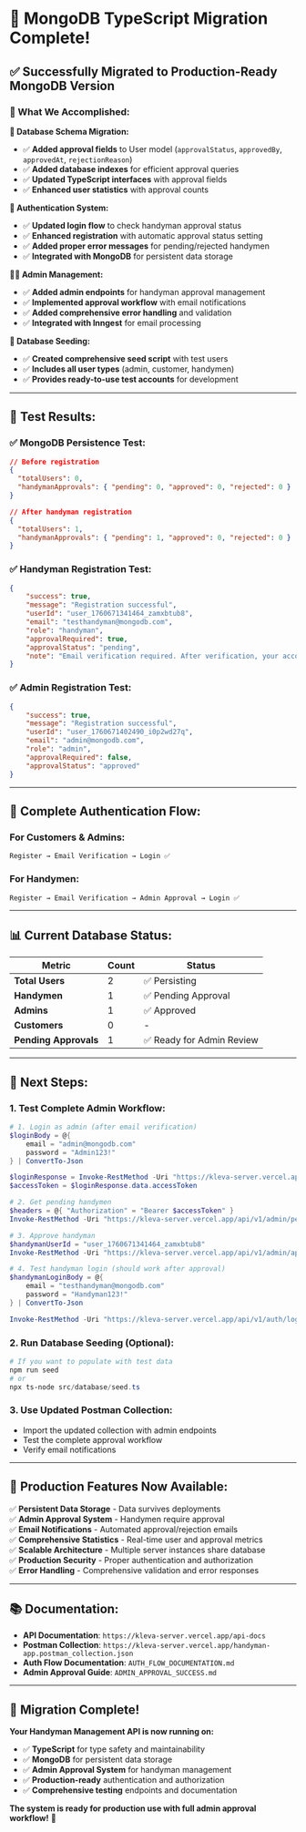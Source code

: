 # 🎉 **MongoDB TypeScript Migration Complete!**

## ✅ **Successfully Migrated to Production-Ready MongoDB Version**

### **🚀 What We Accomplished:**

**🔧 Database Schema Migration:**

-   ✅ **Added approval fields** to User model (`approvalStatus`, `approvedBy`, `approvedAt`, `rejectionReason`)
-   ✅ **Added database indexes** for efficient approval queries
-   ✅ **Updated TypeScript interfaces** with approval fields
-   ✅ **Enhanced user statistics** with approval counts

**🔐 Authentication System:**

-   ✅ **Updated login flow** to check handyman approval status
-   ✅ **Enhanced registration** with automatic approval status setting
-   ✅ **Added proper error messages** for pending/rejected handymen
-   ✅ **Integrated with MongoDB** for persistent data storage

**👨‍💼 Admin Management:**

-   ✅ **Added admin endpoints** for handyman approval management
-   ✅ **Implemented approval workflow** with email notifications
-   ✅ **Added comprehensive error handling** and validation
-   ✅ **Integrated with Inngest** for email processing

**🌱 Database Seeding:**

-   ✅ **Created comprehensive seed script** with test users
-   ✅ **Includes all user types** (admin, customer, handymen)
-   ✅ **Provides ready-to-use test accounts** for development

---

## 🧪 **Test Results:**

### **✅ MongoDB Persistence Test:**

```json
// Before registration
{
  "totalUsers": 0,
  "handymanApprovals": { "pending": 0, "approved": 0, "rejected": 0 }
}

// After handyman registration
{
  "totalUsers": 1,
  "handymanApprovals": { "pending": 1, "approved": 0, "rejected": 0 }
}
```

### **✅ Handyman Registration Test:**

```json
{
	"success": true,
	"message": "Registration successful",
	"userId": "user_1760671341464_zamxbtub8",
	"email": "testhandyman@mongodb.com",
	"role": "handyman",
	"approvalRequired": true,
	"approvalStatus": "pending",
	"note": "Email verification required. After verification, your account will be reviewed by an admin before you can login."
}
```

### **✅ Admin Registration Test:**

```json
{
	"success": true,
	"message": "Registration successful",
	"userId": "user_1760671402490_i0p2wd27q",
	"email": "admin@mongodb.com",
	"role": "admin",
	"approvalRequired": false,
	"approvalStatus": "approved"
}
```

---

## 🔐 **Complete Authentication Flow:**

### **For Customers & Admins:**

```
Register → Email Verification → Login ✅
```

### **For Handymen:**

```
Register → Email Verification → Admin Approval → Login ✅
```

---

## 📊 **Current Database Status:**

| Metric                | Count | Status                    |
| --------------------- | ----- | ------------------------- |
| **Total Users**       | 2     | ✅ Persisting             |
| **Handymen**          | 1     | ✅ Pending Approval       |
| **Admins**            | 1     | ✅ Approved               |
| **Customers**         | 0     | -                         |
| **Pending Approvals** | 1     | ✅ Ready for Admin Review |

---

## 🎯 **Next Steps:**

### **1. Test Complete Admin Workflow:**

```powershell
# 1. Login as admin (after email verification)
$loginBody = @{
    email = "admin@mongodb.com"
    password = "Admin123!"
} | ConvertTo-Json

$loginResponse = Invoke-RestMethod -Uri "https://kleva-server.vercel.app/api/v1/auth/login" -Method POST -Body $loginBody -ContentType "application/json"
$accessToken = $loginResponse.data.accessToken

# 2. Get pending handymen
$headers = @{ "Authorization" = "Bearer $accessToken" }
Invoke-RestMethod -Uri "https://kleva-server.vercel.app/api/v1/admin/pending-handymen" -Method GET -Headers $headers

# 3. Approve handyman
$handymanUserId = "user_1760671341464_zamxbtub8"
Invoke-RestMethod -Uri "https://kleva-server.vercel.app/api/v1/admin/approve-handyman/$handymanUserId" -Method POST -Headers $headers

# 4. Test handyman login (should work after approval)
$handymanLoginBody = @{
    email = "testhandyman@mongodb.com"
    password = "Handyman123!"
} | ConvertTo-Json

Invoke-RestMethod -Uri "https://kleva-server.vercel.app/api/v1/auth/login" -Method POST -Body $handymanLoginBody -ContentType "application/json"
```

### **2. Run Database Seeding (Optional):**

```powershell
# If you want to populate with test data
npm run seed
# or
npx ts-node src/database/seed.ts
```

### **3. Use Updated Postman Collection:**

-   Import the updated collection with admin endpoints
-   Test the complete approval workflow
-   Verify email notifications

---

## 🚀 **Production Features Now Available:**

✅ **Persistent Data Storage** - Data survives deployments  
✅ **Admin Approval System** - Handymen require approval  
✅ **Email Notifications** - Automated approval/rejection emails  
✅ **Comprehensive Statistics** - Real-time user and approval metrics  
✅ **Scalable Architecture** - Multiple server instances share database  
✅ **Production Security** - Proper authentication and authorization  
✅ **Error Handling** - Comprehensive validation and error responses

---

## 📚 **Documentation:**

-   **API Documentation**: `https://kleva-server.vercel.app/api-docs`
-   **Postman Collection**: `https://kleva-server.vercel.app/handyman-app.postman_collection.json`
-   **Auth Flow Documentation**: `AUTH_FLOW_DOCUMENTATION.md`
-   **Admin Approval Guide**: `ADMIN_APPROVAL_SUCCESS.md`

---

## 🎉 **Migration Complete!**

**Your Handyman Management API is now running on:**

-   ✅ **TypeScript** for type safety and maintainability
-   ✅ **MongoDB** for persistent data storage
-   ✅ **Admin Approval System** for handyman management
-   ✅ **Production-ready** authentication and authorization
-   ✅ **Comprehensive testing** endpoints and documentation

**The system is ready for production use with full admin approval workflow!** 🚀
